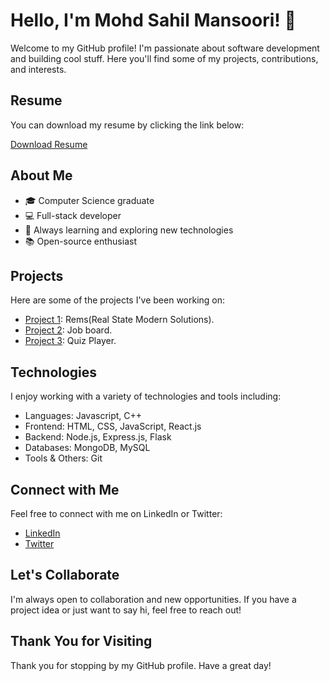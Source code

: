 # Hello, I'm Mohd Sahil Mansoori! 👋

Welcome to my GitHub profile! I'm passionate about software development and building cool stuff. Here you'll find some of my projects, contributions, and interests.
## Resume

You can download my resume by clicking the link below:

[Download Resume](https://drive.google.com/uc?export=download&id=12RXNrBtLJZjmPG4XYIkrlZkelqNsyD3N)
## About Me

- 🎓 Computer Science graduate
- 💻 Full-stack developer
- 🌱 Always learning and exploring new technologies
- 📚 Open-source enthusiast

## Projects

Here are some of the projects I've been working on:

- [Project 1](https://65d5de8027a8aa92cf901b30--deft-gnome-548a17.netlify.app): Rems(Real State Modern Solutions).
- [Project 2](https://superlative-concha-1342a4.netlify.app/): Job board.
- [Project 3](https://creative-dieffenbachia-9603fb.netlify.app/): Quiz Player.

## Technologies

I enjoy working with a variety of technologies and tools including:

- Languages: Javascript, C++
- Frontend: HTML, CSS, JavaScript, React.js
- Backend: Node.js, Express.js, Flask
- Databases: MongoDB, MySQL
- Tools & Others: Git

## Connect with Me

Feel free to connect with me on LinkedIn or Twitter:

- [LinkedIn](www.linkedin.com/in/mohd-sahil-b01095174)
- [Twitter](https://twitter.com/mohdsahil_dev)

## Let's Collaborate

I'm always open to collaboration and new opportunities. If you have a project idea or just want to say hi, feel free to reach out!

## Thank You for Visiting

Thank you for stopping by my GitHub profile. Have a great day!
